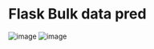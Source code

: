 
# Flask Bulk data pred
![image](https://github.com/user-attachments/assets/28915c0e-a4f6-4a83-a3ca-6a0832591395)
![image](https://github.com/user-attachments/assets/ccee8912-631b-471b-970c-54d63b42ab29)
